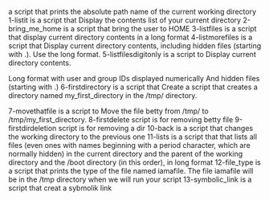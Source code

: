 a script that prints the absolute path name of the current working directory
1-listit is a script that Display the contents list of your current directory
2-bring_me_home is a script that bring the user to HOME
3-listfiles is a script that display current directory contents in a long format
4-listmorefiles is a script that Display current directory contents, including hidden files (starting with .). Use the long format.
5-listfilesdigitonly is a script to Display current directory contents.

Long format
with user and group IDs displayed numerically
And hidden files (starting with .)
6-firstdirectory is a script that Create a script that creates a directory named my_first_directory in the /tmp/ directory.


7-movethatfile is a script to Move the file betty from /tmp/ to /tmp/my_first_directory.
8-firstdelete script is for removing betty file
9-firstdirdeletion script is for removing a dir
10-back is a script that changes the working directory to the previous one
11-lists is a script that that lists all files (even ones with names beginning with a period character, which are normally hidden) in the current directory and the parent of the working directory and the /boot directory (in this order), in long format
12-file_type is a script that prints the type of the file named iamafile. The file iamafile will be in the /tmp directory when we will run your script
13-symbolic_link is a script that creat a sybmolik link
